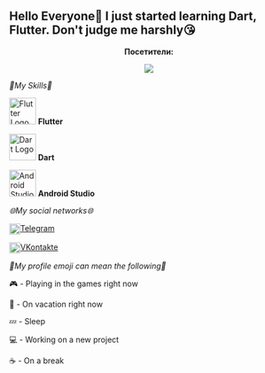 ## **Hello Everyone👋** **I just started learning Dart, Flutter. Don't judge me harshly😘**

[//]: # (Отображение количества посетителей)

<div align="center">
  <p><b>Посетители:</b></p>
  <a href="F1Gdas00proo"><img src="https://img.shields.io/badge/visitors-1-black"></a>
</div>

_💪My Skills💪_

<a href="https://flutter.dev/" target="_blank"><img src="https://cdn.jsdelivr.net/npm/simple-icons@v4/icons/flutter.svg" alt="Flutter Logo" title="Flutter Website" width="48"/></a>  **Flutter**

<a href="https://dart.dev/" target="_blank"><img src="https://cdn.jsdelivr.net/npm/simple-icons@v4/icons/dart.svg" alt="Dart Logo" title="Dart Website" width="48"/></a>  **Dart**

<a href="https://developer.android.com/studio" target="_blank"><img src="https://cdn.jsdelivr.net/npm/simple-icons@v4/icons/androidstudio.svg" alt="Android Studio Logo" title="Android Studio Website" width="48"/></a> **Android Studio**

_🌐My social networks🌐_

[<img alt="Telegram" width="20px" height="20px" style="vertical-align:middle;" src="https://img.icons8.com/color/20/0000ff/telegram-app.png"/>](https://t.me/f1gdas00proo)[Telegram](https://t.me/f1gdas00proo)

[<img alt="VKontakte" width="20px" height="20px" style="vertical-align:middle;" src="https://img.icons8.com/color/20/0000ff/vk-circled.png"/>](https://vk.com/f1gdas00proo)[VKontakte](https://vk.com/f1gdas00proo)

_📌My profile emoji can mean the following📌_

🎮 - Playing in the games right now

🌊 - On vacation right now

💤 - Sleep

💻 - Working on a new project

☕ - On a break
